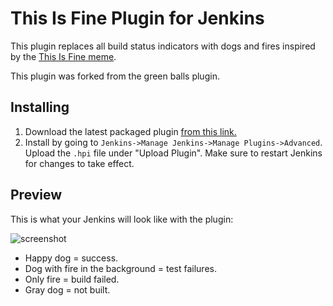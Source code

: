 # This Is Fine Plugin for Jenkins

This plugin replaces all build status indicators with dogs and fires
inspired by the [This Is Fine meme](https://knowyourmeme.com/memes/this-is-fine).

This plugin was forked from the green balls plugin.

## Installing

1. Download the latest packaged plugin [from this link.](https://github.com/llbit/thisisfine-plugin/releases/download/thisisfine-1.0/thisisfine.hpi)
2. Install by going to `Jenkins->Manage Jenkins->Manage Plugins->Advanced`. Upload
the `.hpi` file under "Upload Plugin". Make sure to restart Jenkins for changes
to take effect.

## Preview

This is what your Jenkins will look like with the plugin:

![screenshot](https://raw.githubusercontent.com/llbit/thisisfine-plugin/master/thisisfine.png)

* Happy dog = success.
* Dog with fire in the background = test failures.
* Only fire = build failed.
* Gray dog = not built.
